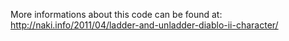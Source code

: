 More informations about this code can be found at: http://naki.info/2011/04/ladder-and-unladder-diablo-ii-character/